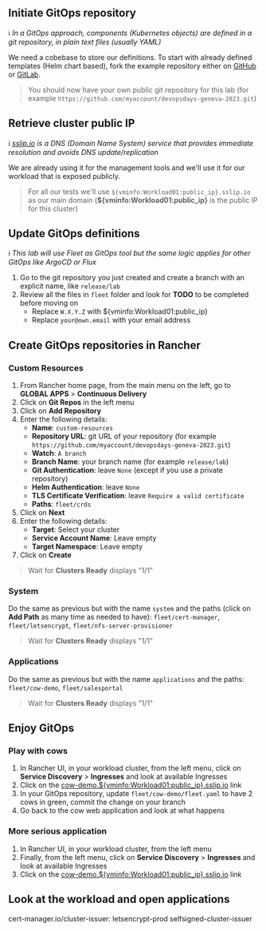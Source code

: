 ## Initiate GitOps repository

ℹ _In a GitOps approach, components (Kubernetes objects) are defined in a git repository, in plain text files (usually YAML)_

We need a cobebase to store our definitions. To start with already defined templates (Helm chart based), fork the example repository either on [GitHub](https://github.com/devpro/devopsdays-geneva-2023) or [GitLab](https://gitlab.com/devpro-labs/devopsdays-geneva-2023).

> You should now have your own public git repository for this lab (for example `https://github.com/myaccount/devopsdays-geneva-2023.git`)

## Retrieve cluster public IP

ℹ _[sslip.io](http://sslip.io/) is a DNS (Domain Name System) service that provides immediate resolution and avoids DNS update/replication_

We are already using it for the management tools and we'll use it for our workload that is exposed publicly.

> For all our tests we'll use `${vminfo:Workload01:public_ip}.sslip.io` as our main domain (**${vminfo:Workload01:public_ip}** is the public IP for this cluster)

## Update GitOps definitions

ℹ _This lab will use Fleet as GitOps tool but the same logic applies for other GitOps like ArgoCD or Flux_

1. Go to the git repository you just created and create a branch with an explicit name, like `release/lab`
2. Review all the files in `fleet` folder and look for **TODO** to be completed before moving on
   - Replace `W.X.Y.Z` with ${vminfo:Workload01:public_ip}
   - Replace `your@own.email` with your email address

## Create GitOps repositories in Rancher

### Custom Resources

1. From Rancher home page, from the main menu on the left, go to **GLOBAL APPS** > **Continuous Delivery**
2. Click on **Git Repos** in the left menu
3. Click on **Add Repository**
4. Enter the following details:
   - **Name**: `custom-resources`
   - **Repository URL**: git URL of your repository (for example `https://github.com/myaccount/devopsdays-geneva-2023.git`)
   - **Watch**: `A branch`
   - **Branch Name**: your branch name (for example `release/lab`)
   - **Git Authentication**: leave `None` (except if you use a private repository)
   - **Helm Authentication**: leave `None`
   - **TLS Certificate Verification**: leave `Require a valid certificate`
   - **Paths**: `fleet/crds`
5. Click on **Next**
6. Enter the following details:
   - **Target**: Select your cluster
   - **Service Account Name**: Leave empty
   - **Target Namespace**: Leave empty
7. Click on **Create**

> Wait for **Clusters Ready** displays "1/1"

### System

Do the same as previous but with the name `system` and the paths (click on **Add Path** as many time as needed to have): `fleet/cert-manager`, `fleet/letsencrypt`, `fleet/nfs-server-provisioner`

> Wait for **Clusters Ready** displays "1/1"

### Applications

Do the same as previous but with the name `applications` and the paths: `fleet/cow-demo`, `fleet/salesportal`

> Wait for **Clusters Ready** displays "1/1"

## Enjoy GitOps

### Play with cows

1. In Rancher UI, in your workload cluster, from the left menu, click on **Service Discovery** > **Ingresses** and look at available Ingresses
2. Click on the <a href="https://cow-demo.${vminfo:Workload01:public_ip}.sslip.io/" target="_blank">cow-demo.${vminfo:Workload01:public_ip}.sslip.io</a> link
3. In your GitOps repository, update `fleet/cow-demo/fleet.yaml` to have 2 cows in green, commit the change on your branch
4. Go back to the cow web application and look at what happens

### More serious application

1. In Rancher UI, in your workload cluster, from the left menu
2. Finally, from the left menu, click on **Service Discovery** > **Ingresses** and look at available Ingresses
3. Click on the <a href="https://sales-portal.${vminfo:Workload01:public_ip}.sslip.io/" target="_blank">cow-demo.${vminfo:Workload01:public_ip}.sslip.io</a> link

## Look at the workload and open applications

cert-manager.io/cluster-issuer:
letsencrypt-prod
selfsigned-cluster-issuer
